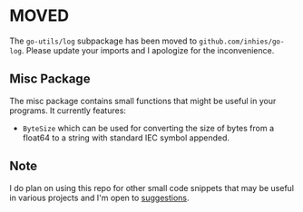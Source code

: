 MOVED
=====

The `go-utils/log` subpackage has been moved to `github.com/inhies/go-log`. 
Please update your imports and I apologize for the inconvenience.

Misc Package
------------

The misc package contains small functions that might be useful in your programs.
It currently features:

* `ByteSize` which can be used for converting the size of bytes from a float64
  to a string with standard IEC symbol appended.

Note
----

I do plan on using this repo for other small code snippets
that may be useful in various projects and I'm open to
[suggestions](https://github.com/inhies/go-log/pulls).
